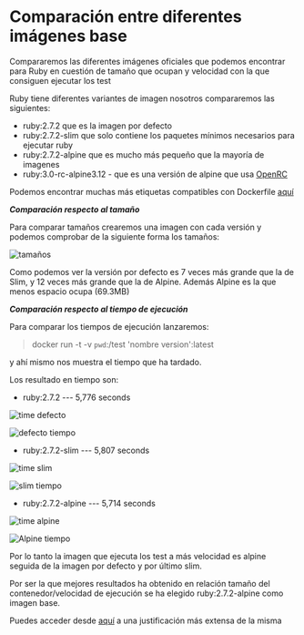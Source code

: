 # Comparación entre diferentes imágenes base

Compararemos las diferentes imágenes oficiales que podemos encontrar para Ruby en cuestión de tamaño que ocupan y velocidad con la que consiguen ejecutar los test

Ruby tiene diferentes variantes de imagen nosotros compararemos las siguientes:
- ruby:2.7.2 que es la imagen por defecto
- ruby:2.7.2-slim que solo contiene los paquetes mínimos necesarios para ejecutar ruby
- ruby:2.7.2-alpine que es mucho más pequeño que la mayoría de imagenes 
- ruby:3.0-rc-alpine3.12 - que es una versión de alpine que usa [OpenRC](https://wiki.gentoo.org/wiki/OpenRC)

Podemos encontrar muchas más etiquetas compatibles con Dockerfile [aquí](https://hub.docker.com/_/ruby)

***Comparación respecto al tamaño***

Para comparar tamaños crearemos una imagen con cada versión y podemos comprobar de la siguiente forma los tamaños:

![tamaños](https://github.com/mariasanzs/makeupIV/blob/master/docs/img/tamano.png)

Como podemos ver la versión por defecto es 7 veces más grande que la de Slim, y 12 veces más grande que la de Alpine. Además Alpine es la que menos espacio ocupa (69.3MB)

***Comparación respecto al tiempo de ejecución***

Para comparar los tiempos de ejecución lanzaremos:

>docker run -t -v `pwd`:/test 'nombre version':latest

y ahí mismo nos muestra el tiempo que ha tardado.

Los resultado en tiempo son:

* ruby:2.7.2 --- 5,776 seconds

![time defecto](https://github.com/mariasanzs/makeupIV/blob/master/docs/img/timedefecto.png)

![defecto tiempo](https://github.com/mariasanzs/makeupIV/blob/master/docs/img/imagenDefecto.png)

* ruby:2.7.2-slim --- 5,807 seconds

![time slim](https://github.com/mariasanzs/makeupIV/blob/master/docs/img/timeslim.png)

![slim tiempo](https://github.com/mariasanzs/makeupIV/blob/master/docs/img/imagenSlim.png)

* ruby:2.7.2-alpine --- 5,714 seconds

![time alpine](https://github.com/mariasanzs/makeupIV/blob/master/docs/img/timealpine.png)

![Alpine tiempo](https://github.com/mariasanzs/makeupIV/blob/master/docs/img/ImagenAlpine.png)

Por lo tanto la imagen que ejecuta los test a más velocidad es alpine seguida de la imagen por defecto y por último slim.

Por ser la que mejores resultados ha obtenido en relación tamaño del contenedor/velocidad de ejecución se ha elegido ruby:2.7.2-alpine como imagen base.

Puedes acceder desde [aquí](https://github.com/mariasanzs/makeupIV/blob/master/docs/justificacionContenedor.md) a una justificación más extensa de la misma
